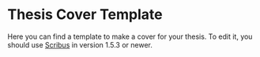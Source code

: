 # Thesis Cover Template

Here you can find a template to make a cover for your thesis. To edit it, you
should use <a href="https://www.scribus.net/">Scribus</a> in version 1.5.3 or
newer.
